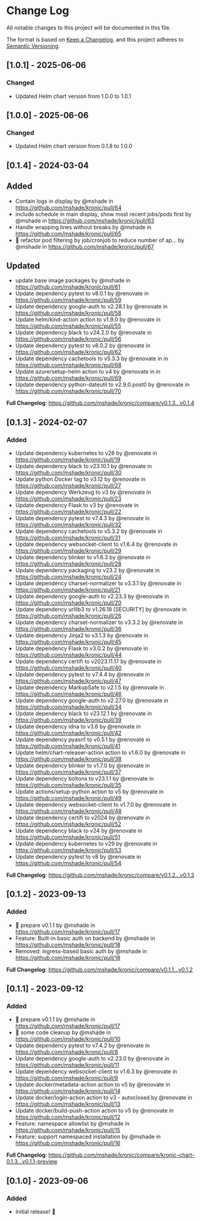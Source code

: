 # Change Log

All notable changes to this project will be documented in this file.

The format is based on [Keep a Changelog](https://keepachangelog.com/en/1.1.0/),
and this project adheres to [Semantic Versioning](https://semver.org/spec/v2.0.0.html).

## [1.0.1] - 2025-06-06

### Changed
- Updated Helm chart version from 1.0.0 to 1.0.1

## [1.0.0] - 2025-06-06

### Changed
- Updated Helm chart version from 0.1.8 to 1.0.0

## [0.1.4] - 2024-03-04

## Added

* Contain logs in display by @mshade in https://github.com/mshade/kronic/pull/64
* include schedule in main display, show most recent jobs/pods first by @mshade in https://github.com/mshade/kronic/pull/63
* Handle wrapping lines without breaks by @mshade in https://github.com/mshade/kronic/pull/65
* :rocket: refactor pod filtering by job/cronjob to reduce number of ap… by @mshade in https://github.com/mshade/kronic/pull/67


## Updated

* update base image packages by @mshade in https://github.com/mshade/kronic/pull/61
* Update dependency pytest to v8.0.1 by @renovate in https://github.com/mshade/kronic/pull/59
* Update dependency google-auth to v2.28.1 by @renovate in https://github.com/mshade/kronic/pull/58
* Update helm/kind-action action to v1.9.0 by @renovate in https://github.com/mshade/kronic/pull/55
* Update dependency black to v24.2.0 by @renovate in https://github.com/mshade/kronic/pull/56
* Update dependency pytest to v8.0.2 by @renovate in https://github.com/mshade/kronic/pull/62
* Update dependency cachetools to v5.3.3 by @renovate in in https://github.com/mshade/kronic/pull/68
* Update azure/setup-helm action to v4 by @renovate in in https://github.com/mshade/kronic/pull/69
* Update dependency python-dateutil to v2.9.0.post0 by @renovate in https://github.com/mshade/kronic/pull/70

**Full Changelog**: https://github.com/mshade/kronic/compare/v0.1.3...v0.1.4


## [0.1.3] - 2024-02-07

### Added

* Update dependency kubernetes to v28 by @renovate in https://github.com/mshade/kronic/pull/19
* Update dependency black to v23.10.1 by @renovate in https://github.com/mshade/kronic/pull/30
* Update python Docker tag to v3.12 by @renovate in https://github.com/mshade/kronic/pull/27
* Update dependency Werkzeug to v3 by @renovate in https://github.com/mshade/kronic/pull/23
* Update dependency Flask to v3 by @renovate in https://github.com/mshade/kronic/pull/22
* Update dependency pytest to v7.4.3 by @renovate in https://github.com/mshade/kronic/pull/32
* Update dependency cachetools to v5.3.2 by @renovate in https://github.com/mshade/kronic/pull/31
* Update dependency websocket-client to v1.6.4 by @renovate in https://github.com/mshade/kronic/pull/29
* Update dependency blinker to v1.6.3 by @renovate in https://github.com/mshade/kronic/pull/28
* Update dependency packaging to v23.2 by @renovate in https://github.com/mshade/kronic/pull/24
* Update dependency charset-normalizer to v3.3.1 by @renovate in https://github.com/mshade/kronic/pull/21
* Update dependency google-auth to v2.23.3 by @renovate in https://github.com/mshade/kronic/pull/20
* Update dependency urllib3 to v1.26.18 [SECURITY] by @renovate in https://github.com/mshade/kronic/pull/26
* Update dependency charset-normalizer to v3.3.2 by @renovate in https://github.com/mshade/kronic/pull/36
* Update dependency Jinja2 to v3.1.3 by @renovate in https://github.com/mshade/kronic/pull/45
* Update dependency Flask to v3.0.2 by @renovate in https://github.com/mshade/kronic/pull/44
* Update dependency certifi to v2023.11.17 by @renovate in https://github.com/mshade/kronic/pull/40
* Update dependency pytest to v7.4.4 by @renovate in https://github.com/mshade/kronic/pull/47
* Update dependency MarkupSafe to v2.1.5 by @renovate in https://github.com/mshade/kronic/pull/46
* Update dependency google-auth to v2.27.0 by @renovate in https://github.com/mshade/kronic/pull/34
* Update dependency black to v23.12.1 by @renovate in https://github.com/mshade/kronic/pull/39
* Update dependency idna to v3.6 by @renovate in https://github.com/mshade/kronic/pull/42
* Update dependency pyasn1 to v0.5.1 by @renovate in https://github.com/mshade/kronic/pull/41
* Update helm/chart-releaser-action action to v1.6.0 by @renovate in https://github.com/mshade/kronic/pull/38
* Update dependency blinker to v1.7.0 by @renovate in https://github.com/mshade/kronic/pull/37
* Update dependency boltons to v23.1.1 by @renovate in https://github.com/mshade/kronic/pull/35
* Update actions/setup-python action to v5 by @renovate in https://github.com/mshade/kronic/pull/49
* Update dependency websocket-client to v1.7.0 by @renovate in https://github.com/mshade/kronic/pull/48
* Update dependency certifi to v2024 by @renovate in https://github.com/mshade/kronic/pull/52
* Update dependency black to v24 by @renovate in https://github.com/mshade/kronic/pull/51
* Update dependency kubernetes to v29 by @renovate in https://github.com/mshade/kronic/pull/53
* Update dependency pytest to v8 by @renovate in https://github.com/mshade/kronic/pull/54

**Full Changelog**: https://github.com/mshade/kronic/compare/v0.1.2...v0.1.3


## [0.1.2] - 2023-09-13

### Added

* :rocket: prepare v0.1.1 by @mshade in https://github.com/mshade/kronic/pull/17
* Feature: Built-in basic auth on backend by @mshade in https://github.com/mshade/kronic/pull/18
* Removed: ingress-based basic auth by @mshade in https://github.com/mshade/kronic/pull/18


**Full Changelog**: https://github.com/mshade/kronic/compare/v0.1.1...v0.1.2

## [0.1.1] - 2023-09-12

### Added

* :rocket: prepare v0.1.1 by @mshade in https://github.com/mshade/kronic/pull/17
* :art: some code cleanup by @mshade in https://github.com/mshade/kronic/pull/10
* Update dependency pytest to v7.4.2 by @renovate in https://github.com/mshade/kronic/pull/8
* Update dependency google-auth to v2.23.0 by @renovate in https://github.com/mshade/kronic/pull/11
* Update dependency websocket-client to v1.6.3 by @renovate in https://github.com/mshade/kronic/pull/9
* Update docker/metadata-action action to v5 by @renovate in https://github.com/mshade/kronic/pull/14
* Update docker/login-action action to v3 - autoclosed by @renovate in https://github.com/mshade/kronic/pull/13
* Update docker/build-push-action action to v5 by @renovate in https://github.com/mshade/kronic/pull/12
* Feature: namespace allowlist by @mshade in https://github.com/mshade/kronic/pull/15
* Feature: support namespaced installation by @mshade in https://github.com/mshade/kronic/pull/16


**Full Changelog**: https://github.com/mshade/kronic/compare/kronic-chart-0.1.3...v0.1.1-preview

## [0.1.0] - 2023-09-06

### Added

- Initial release! :tada:
